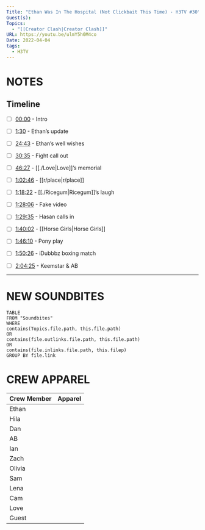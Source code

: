 ```yaml
---
Title: "Ethan Was In The Hospital (Not Clickbait This Time) - H3TV #30"
Guest(s): 
Topics:
  - "[[Creator Clash|Creator Clash]]"
URL: https://youtu.be/ulmY5h0M4co
Date: 2022-04-04
tags:
  - H3TV
---
```

# NOTES

## Timeline
- [ ] [00:00](https://www.youtube.com/watch?v=ulmY5h0M4co&t=0s) - Intro
- [ ] [1:30](https://www.youtube.com/watch?v=ulmY5h0M4co&t=90s) - Ethan’s update
- [ ] [24:43](https://www.youtube.com/watch?v=ulmY5h0M4co&t=1483s) - Ethan’s well wishes
- [ ] [30:35](https://www.youtube.com/watch?v=ulmY5h0M4co&t=1835s) - Fight call out
- [ ] [46:27](https://www.youtube.com/watch?v=ulmY5h0M4co&t=2787s) - [[./Love|Love]]’s memorial
- [ ] [1:02:46](https://www.youtube.com/watch?v=ulmY5h0M4co&t=3766s) - [[r/place|r/place]]
- [ ] [1:18:22](https://www.youtube.com/watch?v=ulmY5h0M4co&t=4702s) - [[./Ricegum|Ricegum]]’s laugh
- [ ] [1:28:06](https://www.youtube.com/watch?v=ulmY5h0M4co&t=5286s) - Fake video
- [ ] [1:29:35](https://www.youtube.com/watch?v=ulmY5h0M4co&t=5375s) - Hasan calls in
- [ ] [1:40:02](https://www.youtube.com/watch?v=ulmY5h0M4co&t=6002s) - [[Horse Girls|Horse Girls]]
- [ ] [1:46:10](https://www.youtube.com/watch?v=ulmY5h0M4co&t=6370s) - Pony play
- [ ] [1:50:26](https://www.youtube.com/watch?v=ulmY5h0M4co&t=6626s) - iDubbbz boxing match
- [ ] [2:04:25](https://www.youtube.com/watch?v=ulmY5h0M4co&t=7465s) - Keemstar & AB


___
# NEW SOUNDBITES
``` dataview
TABLE
FROM "Soundbites"
WHERE 
contains(Topics.file.path, this.file.path) 
OR 
contains(file.outlinks.file.path, this.file.path)
OR
contains(file.inlinks.file.path, this.filep)
GROUP BY file.link
```

# CREW APPAREL

| Crew Member | Apparel |
| ----------- | ------- |
| Ethan       |         |
| Hila        |         |
| Dan         |         |
| AB          |         |
| Ian         |         |
| Zach        |         |
| Olivia      |         |
| Sam         |         |
| Lena        |         |
| Cam         |         |
| Love        |         |
| Guest       |         |